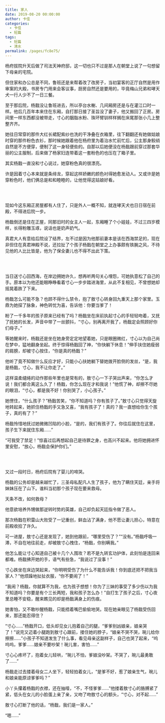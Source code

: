 ```yaml
---
title: 家人
date: 2019-08-20 00:00:00
author: 卡佳
categories: 
  - 卡佳
  - 短篇
tags: 
  - 短篇
  - 清水
permalink: /pages/fc8e75/
---
```


杨府拔院升天后做了司法天神府邸，这一切也只不过是那人在朝堂上说了一句想留下母亲的宅院。

<!-- more -->

但住家和办公总是不同，鲁班还是来帮着改了改房子，当初宴客的正厅自然是用作审案的大殿，书房专门用来会客议事，厨房自然还是要用的，毕竟梅山兄弟和哮天犬一行人少不了一日三餐。

至于那后院，杨戬没让鲁班进去，所以亭台水榭、几间厢房还是与在灌江口时一样。他后几百年本来住在东厢，自打那日接了圣旨没了妻子，他又搬回了正房。房间里一样东西都没被带走，寸心的胭脂水粉、珠环臂钏样样搁在床尾那张小几上整整齐齐。

她往日常穿的那件大红长裙配紫纱也洗的干净叠在衣箱里，往下翻翻还有她做姑娘时穿的那件粉色衣衫，那时候她跟着他在杨府里为着治水忙前忙后，公主那身鲛绡自然是不方便穿，便制了这一身轻便些的。自那以后她便没在杨戬跟前穿过那套华丽的公主服制，后来做了杨家妇连带着这一套粉色的也压在了箱子里。

其实杨戬一直没和寸心说过，她穿粉色真的很漂亮。

许是因着寸心本来就是条绯龙，穿起这样娇嫩的颜色衬得她愈发动人。又或许是她穿粉色时，他们俩总是和和睦睦的，让他觉得这姑娘好看。

<br/><br/>

现如今这东厢正房屋都有人住了，只是外人一概不知，就连哮天犬也日日宿在前殿，不得进后院一步。

杨戬倒还是住在正屋，同那旧时的女主人一起，东厢睡了个小娃娃，不过三四岁模样，长得粉雕玉琢，说话也是奶声奶气。

真君大人有意给后院设了结界，左不过是因为他那前妻本是该在西海禁足的，现在非但住在真君神殿不说，还拉扯了个孩子杨戬在朝堂之上办事颇有铁腕之风，不待见他的人比比皆是，他为了保全妻儿也不得不出此下策。

<br/><br/>

当日送寸心回西海，在岸边拥她许久，想再听两句关心埋怨，可她执意松了自己的手。原本以为他还能眼睁睁看着寸心一步步踏进海里，从此不复相见，不曾想她却摇晃着跌了下来。

杨戬怎么可能不急？也顾不得什么禁令，抱了敖寸心转身回九重天上那个家里。玉鼎为她探了脉象，神色转忧为喜，告诉他：你要当爹了！

盼了一千多年的孩子原来已经有了吗？杨戬坐在床前执起寸心的手轻轻吻着，又抚了抚她的长发，声音中带了一丝颤抖，“寸心，别再离开我了，杨戬定会照顾好你们母子。”

等她醒来时，杨戬还是坐在她身旁定定地望着她，只是眼圈微红，寸心以为自己尚在梦中，猛地翻身坐起。终于惊得杨戬回了神，“你快躺下休息！”伸手扶住她瘦弱的肩膀，却被寸心按住，“你是真的杨戬？”

他听了竟不知做什么反应才好，只能小心扶她躺下替她拨开脸侧的发丝，“是，我是杨戬，寸心，我不让你走了。”

这样温柔缱绻的动作那些年里也是常有的，敖寸心一下子哭出声来，“你怎么才说！我们都合离这么久了！杨戬，你怎么现在才和我说！”他慌了神，却擦不尽她的眼泪，“寸心，都是我不好！你别哭了，小心孩子。”

她愣住，“什么孩子？”杨戬苦笑，“你不知道吗？你有孩子了。”敖寸心只觉得天旋地转起来，她抓住杨戬的手又急又喜，“我有孩子了！真的？我一直想给你生个孩子，真的有了？”

杨戬怜惜地抚过她微微凹陷的小脸，“是的，我们有孩子了。你往后就住在这里，孩子生下来就住东厢……”

“可我受了禁足！”惊喜过后再想起自己是待罪之身，也高兴不起来。他将她拥进怀里安慰，“放心，杨戬会保护你们。”

<br/><br/>

又过一段时日，杨府后院有了婴儿的啼哭。

杨戬的公务却是越来越忙了，三圣母私配凡人生了孩子，他为了瞒住天廷，亲手将妹妹压在了山下。谁料当初那个孩子现在要来救母。

天条不改，如何救母？

他意欲培养外甥做那逆转时势的英雄，自己却负起天廷指令做了恶人。

那次杨戬在积雷山大败受了一记重创，鲜血沾了满身，他不愿让妻儿担心，特意在前殿收拾了许久。

可一进屋，敖寸心还是发现了，她到他跟前，“哪里受伤了？”“没有。”杨戬呼吸一滞，不自在地往前走，却被敖寸心拽住，“杨戬，你别瞒我。”

他怎么能让寸心知道自己被十几个人围攻？若不是九转玄功护体，此刻怕是连回来都难。杨戬拂开她的手，语气有些急，“我说过了没事！”

寸心跌坐在床边哭起来，“你明明受伤了为什么不能告诉我！你到底还把不把我当家人？”他烦躁地扯扯衣服，“你不要闹了！”

“我闹？杨戬，你就算不为我，也为孩子想想！你为了三妹的事受了多少伤以为我不知道吗？你要是有个三长两短，我和孩子怎么办！”自打生了孩子之后，寸心夜里总睡不安稳，醒来瞧见的却是杨戬满身上的伤痕。

她害怕，又不敢吵醒杨戬，只能捂着嘴巴偷偷地哭。现在她亲眼见了杨戬受伤回来，那还能忍得住？

“寸心……”杨戬开口，低头却见女儿抱着自己的腿，“爹爹别凶娘亲，娘亲哭了！”说完又迈着小腿跑到敖寸心跟前，搂住她的脖子，“娘亲不哭不哭，琬儿给你擦擦……”小孩子不知道发生了什么事，看见母亲这副样子，自己也哭了起来，“呜呜呜，爹爹……娘亲不要吵架！琬儿害，害怕……”

寸心心疼坏了，抱着女儿轻哄，“琬儿不怕，爹娘没吵架。不哭了，琬儿最勇敢了……”

杨戬走过去搂着母女二人坐下，轻轻拍着女儿，“是爹不好，惹了娘亲生气，琬儿和娘亲能原谅爹爹吗？”

小丫头攥着杨戬的衣襟，还在抽噎，“不，不怪爹爹……”他搂着敖寸心的胳膊紧了紧，低头在女儿的小脸蛋上亲了亲，又吻了吻敖寸心的额头，“寸心，对不起……”

敖寸心打断了他的话，“杨戬，我们是一家人。”

“嗯……”
